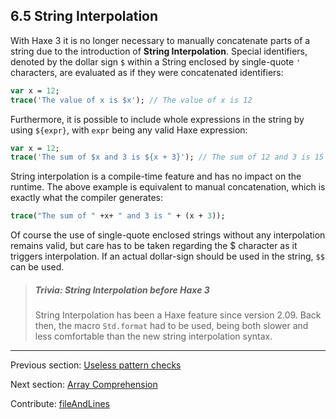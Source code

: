## 6.5 String Interpolation

With Haxe 3 it is no longer necessary to manually concatenate parts of a string due to the introduction of **String Interpolation**. Special identifiers, denoted by the dollar sign `$` within a String enclosed by single-quote `'` characters, are evaluated as if they were concatenated identifiers:

```haxe
var x = 12;
trace('The value of x is $x'); // The value of x is 12
```
Furthermore, it is possible to include whole expressions in the string by using `${expr}`, with `expr` being any valid Haxe expression:

```haxe
var x = 12;
trace('The sum of $x and 3 is ${x + 3}'); // The sum of 12 and 3 is 15
``` 
String interpolation is a compile-time feature and has no impact on the runtime. The above example is equivalent to manual concatenation, which is exactly what the compiler generates:

```haxe
trace("The sum of " +x+ " and 3 is " + (x + 3));
```
Of course the use of single-quote enclosed strings without any interpolation remains valid, but care has to be taken regarding the $ character as it triggers interpolation. If an actual dollar-sign should be used in the string, `$$` can be used.

> ##### Trivia: String Interpolation before Haxe 3
>
> String Interpolation has been a Haxe feature since version 2.09. Back then, the macro `Std.format` had to be used, being both slower and less comfortable than the new string interpolation syntax.

---

Previous section: [Useless pattern checks](lf-pattern-matching-unused.md)

Next section: [Array Comprehension](lf-array-comprehension.md)

Contribute: [fileAndLines](https://github.com/HaxeFoundation/HaxeManual/blob/master/06-language-features.tex#L289-289)